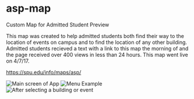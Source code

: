 # asp-map
Custom Map for Admitted Student Preview

This map was created to help admitted students both find their way to the location of events on campus and to find the location of any other building. Admitted students recieved a text with a link to this map the morning of and the page received over 400 views in less than 24 hours. This map went live on 4/7/17.


https://spu.edu/info/maps/asp/

![Main screen of App](./images/preview-1.png)
![Menu Example](./images/preview-2.png)
![After selecting a building or event](./images/preview-3.png)

